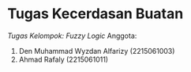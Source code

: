 # Tugas Kecerdasan Buatan

_Tugas Kelompok: Fuzzy Logic_
Anggota:

1. Den Muhammad Wyzdan Alfarizy (2215061003)
2. Ahmad Rafaly (2215061011)
